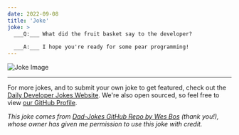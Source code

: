 ```yaml
---
date: 2022-09-08
title: 'Joke'
joke: >
  ___Q:___ What did the fruit basket say to the developer?
  
  ___A:___ I hope you're ready for some pear programming!
---
```



![Joke Image](https://private.xtrp.io/projects/DailyDeveloperJokes/public_image_server/images/5e125933e8609.png)

---

For more jokes, and to submit your own joke to get featured, check out the [Daily Developer Jokes Website](https://dailydeveloperjokes.github.io/). We're also open sourced, so feel free to view [our GitHub Profile](https://github.com/dailydeveloperjokes).


_This joke comes from [Dad-Jokes GitHub Repo by Wes Bos](https://github.com/wesbos/dad-jokes) (thank you!), whose owner has given me permission to use this joke with credit._

<!--
Joke text:
**Q:** What did the fruit basket say to the developer?

**A:** I hope you're ready for some pear programming!
 -->


